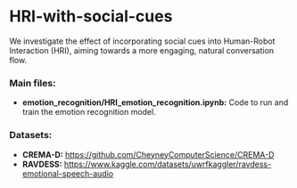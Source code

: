 # HRI-with-social-cues

We investigate the effect of incorporating social cues into Human-Robot Interaction (HRI), aiming towards a more engaging, natural conversation flow.

### Main files:
- **emotion_recognition/HRI_emotion_recognition.ipynb:** Code to run and train the emotion recognition model.

### Datasets:
- **CREMA-D:** https://github.com/CheyneyComputerScience/CREMA-D
- **RAVDESS:** https://www.kaggle.com/datasets/uwrfkaggler/ravdess-emotional-speech-audio
